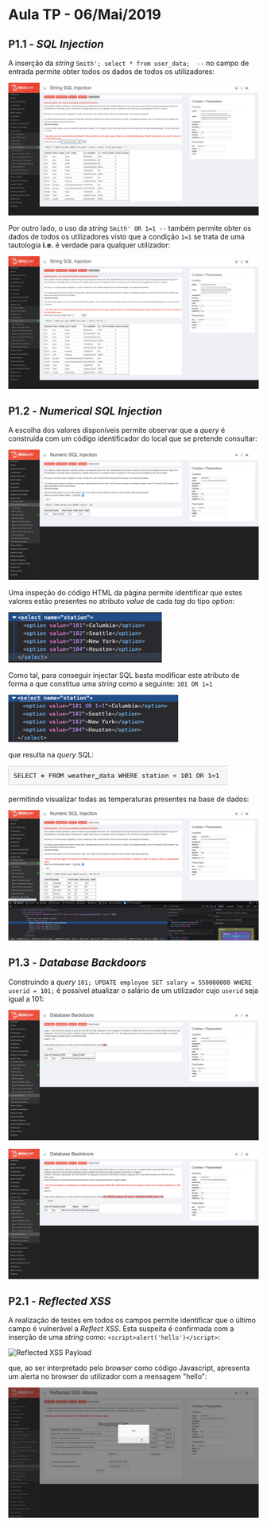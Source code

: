 # Aula TP - 06/Mai/2019


## P1.1 - *SQL Injection*

A inserção da *string* `Smith'; select * from user_data;  --` no campo de entrada permite obter todos os dados de todos os utilizadores:

![String SQLi](Pictures/String_SQLi.png)

Por outro lado, o uso da *string* `Smith' OR 1=1 --` também permite obter os dados de todos os utilizadores visto que a condição `1=1` 
se trata de uma tautologia **i.e.** é verdade para qualquer utilizador:

![String SQLi Tautology](Pictures/String_SQLi_T.png)


## P1.2 - *Numerical SQL Injection*

A escolha dos valores disponíveis permite observar que a *query* é construída com um código identificador do local que se pretende
consultar:

![No Numerical SQLi](Pictures/NoNumericalSQLi.png)

Uma inspeção do código HTML da página permite identificar que estes valores estão presentes no atributo *value* de cada *tag* do tipo
*option*:

![No Numerical SQLi](Pictures/NoNumericalSQLi_HTML.png)

Como tal, para conseguir injectar SQL basta modificar este atributo de forma a que constitua uma *string* como a seguinte: `101 OR 1=1`

![Numerical SQLi](Pictures/NumericalSQLi_HTML.png)

que resulta na *query* SQL:

![Numerical SQLi](Pictures/NumericalSQLi_Query.png)

permitindo visualizar todas as temperaturas presentes na base de dados:

![Numerical SQLi](Pictures/NumericalSQLi.png)



## P1.3 - *Database Backdoors*

Construindo a *query* `101; UPDATE employee SET salary = 550000000 WHERE userid = 101;` é possível atualizar o salário de um utilizador
cujo `userid` seja igual a 101:


![No DB Backdoor](Pictures/NoDBBackdoor.png)


![DB Backdoor](Pictures/DBBackdoor.png)


## P2.1 - *Reflected XSS*

A realização de testes em todos os campos permite identificar que o último campo é vulnerável a *Reflect XSS*. Esta suspeita é confirmada
com a inserção de uma *string* como: `<script>alert('hello')</script>`: 

![Reflected XSS Payload](Pictures/ReflectedXSS_Payload)

que, ao ser interpretado pelo *browser* como código Javascript, apresenta um alerta no browser do utilizador com a mensagem "hello":

![Reflected XSS](Pictures/ReflectedXSS_Dialog.png)


